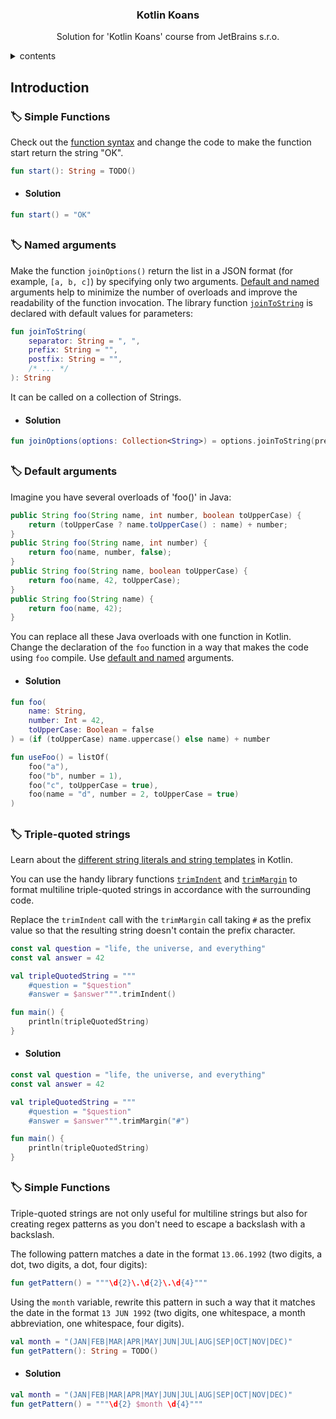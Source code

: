 <a name="readme-top"></a>
<div align="center">
   <h3 align="center">Kotlin Koans</h3>
   <p align="center"> Solution for 'Kotlin Koans' course from JetBrains s.r.o.</p>
</div>

<details>
  <summary>contents</summary>
  <ol>
    <!-- first part  -->
    <li><a href="#introduction">Introduction</a>
        <ul>
            <li><a href="#simple-functions">Simple Functions</a></li>
            <li><a href="#named-arguments">Named arguments</a></li>
            <li><a href="#default-arguments">Default arguments</a></li>
            <li><a href="#triple-quoted-strings">Triple-quoted strings</a></li>
            <li><a href="#string-templates">String templates</a></li>
        </ul>
    </li>
    <!-- second part  -->
    <li><a href="#classes">Classes</a>
    </li>
  </ol>
</details>

<a name="introduction"></a>
## Introduction
  ### :label: Simple Functions
  <a name="simple-functions"></a>
  Check out the <a href="https://kotlinlang.org/docs/basic-syntax.html#functions">function syntax</a> and change the code to make the function start return the string "OK".
  ```Kotlin
  fun start(): String = TODO()
  ```
  * #### Solution
  ```Kotlin
  fun start() = "OK"
  ```
  ##
  
  ### :label: Named arguments
  <a name="named-arguments"></a>
  Make the function `joinOptions()` return the list in a JSON format (for example, `[a, b, c]`) by specifying only two arguments.
  <a href="https://kotlinlang.org/docs/functions.html#default-arguments">Default and named</a> arguments help to minimize the number of overloads and improve the readability of the function invocation. The library function <a href="https://kotlinlang.org/api/latest/jvm/stdlib/kotlin.collections/join-to-string.html">`joinToString`</a> is declared with default values for parameters:
  ```Kotlin
  fun joinToString(
      separator: String = ", ",
      prefix: String = "",
      postfix: String = "",
      /* ... */
  ): String
  ```
  It can be called on a collection of Strings.
  * #### Solution
  ```Kotlin
  fun joinOptions(options: Collection<String>) = options.joinToString(prefix = "[", postfix = "]")
  ```
  ##

  ### :label: Default arguments
  <a name="default-arguments"></a>
  Imagine you have several overloads of 'foo()' in Java:
  ```Java
  public String foo(String name, int number, boolean toUpperCase) {
      return (toUpperCase ? name.toUpperCase() : name) + number;
  }
  public String foo(String name, int number) {
      return foo(name, number, false);
  }
  public String foo(String name, boolean toUpperCase) {
      return foo(name, 42, toUpperCase);
  }
  public String foo(String name) {
      return foo(name, 42);
  }
  ```
  You can replace all these Java overloads with one function in Kotlin. Change the declaration of the `foo` function in a way that makes the code using `foo` compile. Use <a href="https://kotlinlang.org/docs/functions.html#default-arguments">default and named</a> arguments.
  * #### Solution
  ```Kotlin
  fun foo(
      name: String,
      number: Int = 42,
      toUpperCase: Boolean = false
  ) = (if (toUpperCase) name.uppercase() else name) + number

  fun useFoo() = listOf(
      foo("a"),
      foo("b", number = 1),
      foo("c", toUpperCase = true),
      foo(name = "d", number = 2, toUpperCase = true)
  )
  ```
  ##

### :label: Triple-quoted strings
  <a name="triple-quoted-strings"></a>
  Learn about the <a href="https://kotlinlang.org/docs/strings.html#string-literals">different string literals and string templates</a> in Kotlin.

  You can use the handy library functions <a href="https://kotlinlang.org/api/latest/jvm/stdlib/kotlin.text/trim-indent.html">`trimIndent`</a> and <a href="https://kotlinlang.org/api/latest/jvm/stdlib/kotlin.text/trim-margin.html">`trimMargin`</a> to format multiline triple-quoted strings in accordance with the surrounding code.

  Replace the `trimIndent` call with the `trimMargin` call taking `#` as the prefix value so that the resulting string doesn't contain the prefix character.
  ```Kotlin
  const val question = "life, the universe, and everything"
  const val answer = 42

  val tripleQuotedString = """
      #question = "$question"
      #answer = $answer""".trimIndent()

  fun main() {
      println(tripleQuotedString)
  }
  ```
  * #### Solution
  ```Kotlin
  const val question = "life, the universe, and everything"
  const val answer = 42

  val tripleQuotedString = """
      #question = "$question"
      #answer = $answer""".trimMargin("#")

  fun main() {
      println(tripleQuotedString)
  }
  ```
  ##

  ### :label: Simple Functions
  <a href="#string-templates"></a>
  Triple-quoted strings are not only useful for multiline strings but also for creating regex patterns as you don't need to escape a backslash with a backslash.

  The following pattern matches a date in the format `13.06.1992` (two digits, a dot, two digits, a dot, four digits):
  
  ```Kotlin
  fun getPattern() = """\d{2}\.\d{2}\.\d{4}"""
  ```
  Using the `month` variable, rewrite this pattern in such a way that it matches the date in the format `13 JUN 1992` (two digits, one whitespace, a month abbreviation, one whitespace, four digits).
  ```Kotlin
  val month = "(JAN|FEB|MAR|APR|MAY|JUN|JUL|AUG|SEP|OCT|NOV|DEC)"
  fun getPattern(): String = TODO()
  ```
  * #### Solution
  ```Kotlin
  val month = "(JAN|FEB|MAR|APR|MAY|JUN|JUL|AUG|SEP|OCT|NOV|DEC)"
  fun getPattern() = """\d{2} $month \d{4}"""
  ```
  ##
